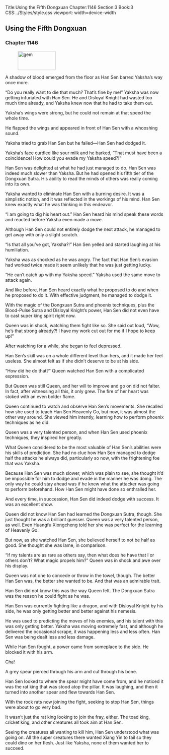 Title:Using the Fifth Dongxuan 
Chapter:1146 
Section:3 
Book:3 
CSS:../Styles/style.css 
viewport: width=device-width
  
## Using the Fifth Dongxuan
### Chapter 1146
  
<figure>
	<img src="../Images/gem.gif" alt="gem" id="gem" width="120" height="60" />
</figure>
  

  
A shadow of blood emerged from the floor as Han Sen barred Yaksha’s way once more.

“Do you really want to die that much? That’s fine by me!” Yaksha was now getting infuriated with Han Sen. He and Disloyal Knight had wasted too much time already, and Yaksha knew now that he had to take them out.

Yaksha’s wings were strong, but he could not remain at that speed the whole time.

He flapped the wings and appeared in front of Han Sen with a whooshing sound.

Yaksha tried to grab Han Sen but he failed—Han Sen had dodged it.

Yaksha’s face curdled like sour milk and he barked, “That must have been a coincidence! How could you evade my Yaksha speed?!”

Han Sen was delighted at what he had just managed to do. Han Sen was indeed much slower than Yaksha. But he had opened his fifth tier of the Dongxuan Sutra. His ability to read the minds of others was really coming into its own.

Yaksha wanted to eliminate Han Sen with a burning desire. It was a simplistic notion, and it was reflected in the workings of his mind. Han Sen knew exactly what he was thinking in this endeavor.

“I am going to dig his heart out.” Han Sen heard his mind speak these words and reacted before Yaksha even made a move.

Although Han Sen could not entirely dodge the next attack, he managed to get away with only a slight scratch.

“Is that all you’ve got, Yaksha?!” Han Sen yelled and started laughing at his humiliation.

Yaksha was as shocked as he was angry. The fact that Han Sen’s evasion had worked twice made it seem unlikely that he was just getting lucky.

“He can’t catch up with my Yaksha speed.” Yaksha used the same move to attack again.

And like before, Han Sen heard exactly what he proposed to do and when he proposed to do it. With effective judgment, he managed to dodge it.

With the magic of the Dongxuan Sutra and phoenix techniques, plus the Blood-Pulse Sutra and Disloyal Knight’s power, Han Sen did not even have to cast super king spirit right now.

Queen was in shock, watching them fight like so. She said out loud, “Wow, he’s that strong already?! I have my work cut out for me if I hope to keep up!”

After watching for a while, she began to feel depressed.

Han Sen’s skill was on a whole different level than hers, and it made her feel useless. She almost felt as if she didn’t deserve to be at his side.

“How did he do that?” Queen watched Han Sen with a complicated expression.

But Queen was still Queen, and her will to improve and go on did not falter. In fact, after witnessing all this, it only grew. The fire of her heart was stoked with an even bolder flame.

Queen continued to watch and observe Han Sen’s movements. She recalled how she used to teach Han Sen Heavenly Go, but now, it was almost the other way around. She viewed him intently, learning how to perform phoenix techniques as he did.

Queen was a very talented person, and when Han Sen used phoenix techniques, they inspired her greatly.

What Queen considered to be the most valuable of Han Sen’s abilities were his skills of prediction. She had no clue how Han Sen managed to dodge half the attacks he always did, particularly so now, with the frightening foe that was Yaksha.

Because Han Sen was much slower, which was plain to see, she thought it’d be impossible for him to dodge and evade in the manner he was doing. The only way he could stay ahead was if he knew what the attacker was going to perform beforehand. How Han Sen might have done so enthralled her.

And every time, in succession, Han Sen did indeed dodge with success. It was an excellent show.

Queen did not know Han Sen had learned the Dongxuan Sutra, though. She just thought he was a brilliant guesser. Queen was a very talented person, as well. Even Huangfu Xiongcheng told her she was perfect for the learning of Heavenly Go.

But now, as she watched Han Sen, she believed herself to not be half as good. She thought she was lame, in comparison.

“If my talents are as rare as others say, then what does he have that I or others don’t? What magic propels him?” Queen was in shock and awe over his display.

Queen was not one to concede or throw in the towel, though. The better Han Sen was, the better she wanted to be. And that was an admirable trait.

Han Sen did not know this was the way Queen felt. The Dongxuan Sutra was the reason he could fight as he was.

Han Sen was currently fighting like a dragon, and with Disloyal Knight by his side, he was only getting better and better against his nemesis.

He was used to predicting the moves of his enemies, and his talent with this was only getting better. Yaksha was moving extremely fast, and although he delivered the occasional scrape, it was happening less and less often. Han Sen was being dealt less and less damage.

While Han Sen fought, a power came from someplace to the side. He blocked it with his arm.

Cha!

A grey spear pierced through his arm and cut through his bone.

Han Sen looked to where the spear might have come from, and he noticed it was the rat king that was stood atop the pillar. It was laughing, and then it turned into another spear and flew towards Han Sen.

With the rock rats now joining the fight, seeking to stop Han Sen, things were about to go very bad.

It wasn’t just the rat king looking to join the fray, either. The toad king, cricket king, and other creatures all took aim at Han Sen.

Seeing the creatures all wanting to kill him, Han Sen understood what was going on. All the super creatures there wanted Xiang Yin to fail so they could dine on her flesh. Just like Yaksha, none of them wanted her to succeed.